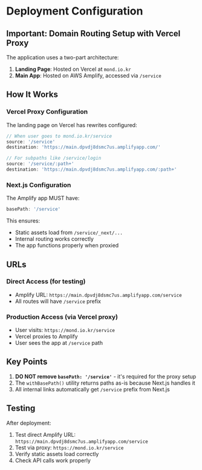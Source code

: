 # Deployment Configuration

## Important: Domain Routing Setup with Vercel Proxy

The application uses a two-part architecture:
1. **Landing Page**: Hosted on Vercel at `mond.io.kr`
2. **Main App**: Hosted on AWS Amplify, accessed via `/service`

## How It Works

### Vercel Proxy Configuration
The landing page on Vercel has rewrites configured:
```javascript
// When user goes to mond.io.kr/service
source: '/service'
destination: 'https://main.dpvdj8dsmc7us.amplifyapp.com/'

// For subpaths like /service/login
source: '/service/:path+'
destination: 'https://main.dpvdj8dsmc7us.amplifyapp.com/:path+'
```

### Next.js Configuration
The Amplify app MUST have:
```javascript
basePath: '/service'
```

This ensures:
- Static assets load from `/service/_next/...`
- Internal routing works correctly
- The app functions properly when proxied

## URLs

### Direct Access (for testing)
- Amplify URL: `https://main.dpvdj8dsmc7us.amplifyapp.com/service`
- All routes will have `/service` prefix

### Production Access (via Vercel proxy)
- User visits: `https://mond.io.kr/service`
- Vercel proxies to Amplify
- User sees the app at `/service` path

## Key Points

1. **DO NOT remove `basePath: '/service'`** - it's required for the proxy setup
2. The `withBasePath()` utility returns paths as-is because Next.js handles it
3. All internal links automatically get `/service` prefix from Next.js

## Testing
After deployment:
1. Test direct Amplify URL: `https://main.dpvdj8dsmc7us.amplifyapp.com/service`
2. Test via proxy: `https://mond.io.kr/service`
3. Verify static assets load correctly
4. Check API calls work properly